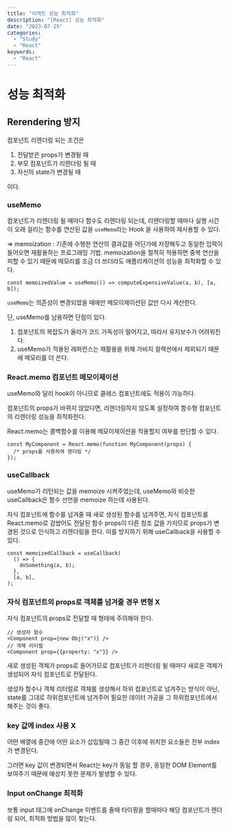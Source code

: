 ```yaml
---
title: "리액트 성능 최적화"
description: "[React] 성능 최적화"
date: "2023-07-25"
categories:
  - "Study"
  - "React"
keywords:
  - "React"
---
```


# 성능 최적화

## Rerendering 방지

컴포넌트 리렌더링 되는 조건은

1. 전달받은 props가 변경될 때
2. 부모 컴포넌트가 리렌더링 될 때
3. 자신의 state가 변경될 때

이다.

### useMemo

컴포넌트가 리렌더링 될 때마다 함수도 리렌더링 되는데, 리렌더링할 때마다 실행 시간이 오래 걸리는 함수를 연산된 값을 `useMemo`라는 Hook 을 사용하여 재사용할 수 있다.

⇒ memoization : 기존에 수행한 연산의 결과값을 어딘가에 저장해두고 동일한 입력이 들어오면 재활용하는 프로그래밍 기법. memoization을 절적히 적용하면 중복 연산을 피할 수 있기 때문에 메모리를 조금 더 쓰더라도 애플리케이션의 성능을 최적화할 수 있다.

```tsx
const memoizedValue = useMemo(() => computeExpensiveValue(a, b), [a, b]);
```

`useMemo`는 의존성이 변경되었을 때에만 메모이제이션된 값만 다시 계산한다.

단, useMemo를 남용하면 단점이 있다.

1. 컴포넌트의 복잡도가 올라가 코드 가독성이 떨어지고, 따라서 유지보수가 어려워진다.
2. useMemo가 적용된 레퍼런스는 재활용을 위해 가비지 컬렉션에서 제외되기 때문에 메모리를 더 쓴다.

### React.memo 컴포넌트 메모이제이션

useMemo와 달리 hook이 아니므로 클래스 컴포넌트에도 적용이 가능하다.

컴포넌트의 props가 바뀌지 않았다면, 리렌더링하지 않도록 설정하여 함수형 컴포넌트의 리렌더링 성능을 최적화한다.

React.memo는 콜백함수를 이용해 메모이제이션을 적용할지 여부를 판단할 수 있다.

```tsx
const MyComponent = React.memo(function MyComponent(props) {
  /* props를 사용하여 렌더링 */
});
```

### useCallback

useMemo가 리턴되는 값을 memoize 시켜주었는데, useMemo와 비슷한 useCallback은 함수 선언을 memoize 하는데 사용된다.

자식 컴포넌트에 함수를 넘겨줄 때 새로 생성된 함수를 넘겨주면, 자식 컴포넌트를 React.memo로 감쌌어도 전달된 함수 props이 다른 참조 값을 가지므로 props가 변경된 것으로 인식하고 리렌더링을 한다. 이를 방지하기 위해 useCallback을 사용할 수 있다.

```tsx
const memoizedCallback = useCallback(
  () => {
    doSomething(a, b);
  },
  [a, b],
);
```

### **자식 컴포넌트의 props로 객체를 넘겨줄 경우 변형 X**

자식 컴포넌트의 props로 전달할 때 형태에 주의해야 한다.

```tsx
// 생성자 함수
<Component prop={new Obj("x")} />
// 객체 리터럴
<Component prop={{property: "x"}} />
```

새로 생성된 객체가 props로 들어가므로 컴포넌트가 리렌더링 될 때마다 새로운 객체가 생성되어 자식 컴포넌트로 전달된다.

생성자 함수나 객체 리터럴로 객체를 생성해서 하위 컴포넌트로 넘겨주는 방식이 아닌, state를 그대로 하위컴포넌트에 넘겨주어 필요한 데이터 가공을 그 하위컴포넌트에서 해주는 것이 좋다.

### key 값에 index 사용 X

어떤 배열에 중간에 어떤 요소가 삽입될때 그 중간 이후에 위치한 요소들은 전부 index가 변경된다.

그러면 key 값이 변경되면서 React는 key가 동일 할 경우, 동일한 DOM Element를 보여주기 때문에 예상치 못한 문제가 발생할 수 있다.

### Input onChange 최적화

보통 input 태그에 onChange 이벤트를 줄때 타이핑을 할때마다 해당 컴포넌트가 렌더링 되어, 최적화 방법을 많이 찾는다.
